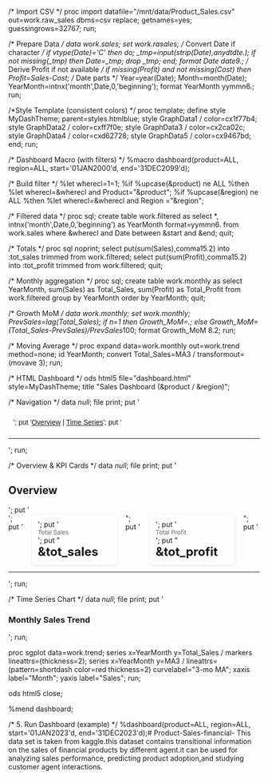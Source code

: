/* Import CSV */
proc import
  datafile="/mnt/data/Product_Sales.csv"  
  out=work.raw_sales
  dbms=csv
  replace;
  getnames=yes;
  guessingrows=32767;
run;

/*  Prepare Data */
data work.sales;
  set work.rasales;
  /* Convert Date if character */
  if vtype(Date)='C' then do;
     _tmp=input(strip(Date),anydtdte.);
     if not missing(_tmp) then Date=_tmp;
     drop _tmp;
  end;
  format Date date9.;
  /* Derive Profit if not available */
  if missing(Profit) and not missing(Cost) then Profit=Sales-Cost;
  /* Date parts */
  Year=year(Date);
  Month=month(Date);
  YearMonth=intnx('month',Date,0,'beginning');
  format YearMonth yymmn6.;
run;

/*Style Template (consistent colors) */
proc template;
  define style MyDashTheme;
    parent=styles.htmlblue;
    style GraphData1 / color=cx1f77b4;
    style GraphData2 / color=cxff7f0e;
    style GraphData3 / color=cx2ca02c;
    style GraphData4 / color=cxd62728;
    style GraphData5 / color=cx9467bd;
  end;
run;

/* Dashboard Macro (with filters) */
%macro dashboard(product=ALL, region=ALL, start='01JAN2000'd, end='31DEC2099'd);

  /* Build filter */
  %let wherecl=1=1;
  %if %upcase(&product) ne ALL %then %let wherecl=&wherecl and Product="&product";
  %if %upcase(&region) ne ALL  %then %let wherecl=&wherecl and Region ="&region";

  /* Filtered data */
  proc sql;
    create table work.filtered as
    select *, intnx('month',Date,0,'beginning') as YearMonth format=yymmn6.
    from work.sales
    where &wherecl and Date between &start and &end;
  quit;

  /* Totals */
  proc sql noprint;
    select put(sum(Sales),comma15.2) into :tot_sales trimmed from work.filtered;
    select put(sum(Profit),comma15.2) into :tot_profit trimmed from work.filtered;
  quit;

  /* Monthly aggregation */
  proc sql;
    create table work.monthly as
    select YearMonth,
           sum(Sales) as Total_Sales,
           sum(Profit) as Total_Profit
    from work.filtered
    group by YearMonth
    order by YearMonth;
  quit;

  /* Growth MoM */
  data work.monthly;
    set work.monthly;
    PrevSales=lag(Total_Sales);
    if _n_=1 then Growth_MoM=.;
    else Growth_MoM=(Total_Sales-PrevSales)/PrevSales*100;
    format Growth_MoM 8.2;
  run;

  /* Moving Average */
  proc expand data=work.monthly out=work.trend method=none;
    id YearMonth;
    convert Total_Sales=MA3 / transformout=(movave 3);
  run;

  /* HTML Dashboard */
  ods html5 file="dashboard.html" style=MyDashTheme;
  title "Sales Dashboard (&product / &region)";

  /* Navigation */
  data _null_;
    file print;
    put '<div style="padding:10px;font-family:Arial,Helvetica,sans-serif;">';
    put '<a href="#overview">Overview</a> | <a href="#timeseries">Time Series</a>';
    put '</div><hr>';
  run;

  /* Overview & KPI Cards */
  data _null_;
    file print;
    put '<a id="overview"></a><h2>Overview</h2>';
    put '<div style="display:flex;gap:16px;">';
    put '<div style="padding:12px;border-radius:6px;box-shadow:0 1px 4px rgba(0,0,0,0.1);width:200px">';
    put '<div style="font-size:12px;color:#666">Total Sales</div>';
    put "<div style='font-size:24px;font-weight:700'>&tot_sales</div></div>";
    put '<div style="padding:12px;border-radius:6px;box-shadow:0 1px 4px rgba(0,0,0,0.1);width:200px">';
    put '<div style="font-size:12px;color:#666">Total Profit</div>';
    put "<div style='font-size:24px;font-weight:700'>&tot_profit</div></div>";
    put '</div><hr>';
  run;

  /* Time Series Chart */
  data _null_;
    file print;
    put '<a id="timeseries"></a><h3>Monthly Sales Trend</h3>';
  run;

  proc sgplot data=work.trend;
    series x=YearMonth y=Total_Sales / markers lineattrs=(thickness=2);
    series x=YearMonth y=MA3 / lineattrs=(pattern=shortdash color=red thickness=2)
           curvelabel="3-mo MA";
    xaxis label="Month";
    yaxis label="Sales";
  run;

  ods html5 close;

%mend dashboard;

/* 5. Run Dashboard (example) */
%dashboard(product=ALL, region=ALL, start='01JAN2023'd, end='31DEC2023'd);# Product-Sales-financial-
This data set is taken from kaggle.this dataset contains transitional information on the sales of financial products by different agent.it can be used for analyzing sales performance, predicting product adoption,and studying customer agent interactions.
